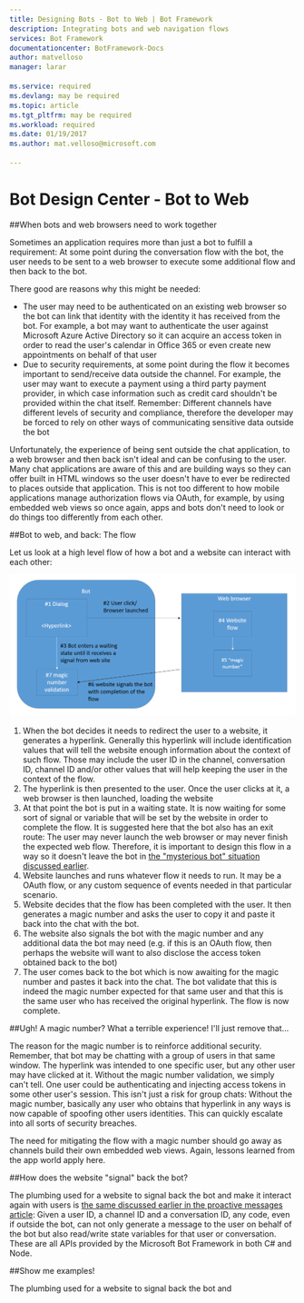 ```yaml
---
title: Designing Bots - Bot to Web | Bot Framework
description: Integrating bots and web navigation flows 
services: Bot Framework
documentationcenter: BotFramework-Docs
author: matvelloso
manager: larar

ms.service: required
ms.devlang: may be required
ms.topic: article
ms.tgt_pltfrm: may be required
ms.workload: required
ms.date: 01/19/2017
ms.author: mat.velloso@microsoft.com

---
```

# Bot Design Center - Bot to Web



##When bots and web browsers need to work together 


Sometimes an application requires more than just a bot to fulfill a requirement: At some point during the conversation flow with the bot, the user needs to be sent to a web browser to execute some additional flow and then back to the bot.

There good are reasons why this might be needed:

- The user may need to be authenticated on an existing web browser so the bot can link that identity with the identity it has received from the bot. For example, a bot may want to authenticate the user against Microsoft Azure Active Directory so it can acquire an access token in order to read the user's calendar in Office 365 or even create new appointments on behalf of that user
- Due to security requirements, at some point during the flow it becomes important to send/receive data outside the channel. For example, the user may want to execute a payment using a third party payment provider, in which case information such as credit card shouldn't be provided within the chat itself. Remember: Different channels have different levels of security and compliance, therefore the developer may be forced to rely on other ways of communicating sensitive data outside the bot

Unfortunately, the experience of being sent outside the chat application, to a web browser and then back isn't ideal and can be confusing to the user. Many chat applications are aware of this and are building ways so they can offer built in HTML windows so the user doesn't have to ever be redirected to places outside that application. This is not too different to how mobile applications manage authorization flows via OAuth, for example, by using embedded web views so once again, apps and bots don't need to look or do things too differently from each other.


##Bot to web, and back: The flow 


Let us look at a high level flow of how a bot and a website can interact with each other:

![Dialog Structure](../../media/designing-bots/capabilities/bot-to-web1.png)

1. When the bot decides it needs to redirect the user to a website, it generates a hyperlink. Generally this hyperlink will include identification values that will tell the website enough information about the context of such flow. Those may include the user ID in the channel, conversation ID, channel ID and/or other values that will help keeping the user in the context of the flow.
2. The hyperlink is then presented to the user. Once the user clicks at it, a web browser is then launched, loading the website
3. At that point the bot is put in a waiting state. It is now waiting for some sort of signal or variable that will be set by the website in order to complete the flow. It is suggested here that the bot also has an exit route: The user may never launch the web browser or may never finish the expected web flow. Therefore, it is important to design this flow in a way so it doesn't leave the bot in [the "mysterious bot" situation discussed earlier](../core/navigation.md#the-mysterious-bot).
4. Website launches and runs whatever flow it needs to run. It may be a OAuth flow, or any custom sequence of events needed in that particular scenario.
5. Website decides that the flow has been completed with the user. It then generates a magic number and asks the user to copy it and paste it back into the chat with the bot. 
6. The website also signals the bot with the magic number and any additional data the bot may need (e.g. if this is an OAuth flow, then perhaps the website will want to also disclose the access token obtained back to the bot)
7. The user comes back to the bot which is now awaiting for the magic number and pastes it back into the chat. The bot validate that this is indeed the magic number expected for that same user and that this is the same user who has received the original hyperlink. The flow is now complete.

##Ugh! A magic number? What a terrible experience! I'll just remove that... 


The reason for the magic number is to reinforce additional security. Remember, that bot may be chatting with a group of users in that same window. The hyperlink was intended to one specific user, but any other user may have clicked at it. Without the magic number validation, we simply can't tell. One user could be authenticating and injecting access tokens in some other user's session. This isn't just a risk for group chats: Without the magic number, basically any user who obtains that hyperlink in any ways is now capable of spoofing other users identities. This can quickly escalate into all sorts of security breaches. 

The need for mitigating the flow with a magic number should go away as channels build their own embedded web views. Again, lessons learned from the app world apply here.


##How does the website "signal" back the bot?


The plumbing used for a website to signal back the bot and make it interact again with users is [the same discussed earlier in the proactive messages article](../core/proactive.md): Given a user ID, a channel ID and a conversation ID, any code, even if outside the bot, can not only generate a message to the user on behalf of the bot but also read/write state variables for that user or conversation. These are all APIs provided by the Microsoft Bot Framework in both C# and Node. 

##Show me examples!


The plumbing used for a website to signal back the bot and 